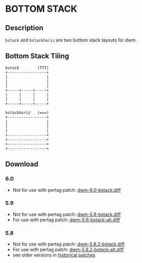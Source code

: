BOTTOM STACK
============

Description
-----------
`bstack` and `bstackhoriz` are two bottom stack layouts for dwm.

Bottom Stack Tiling
-------------------

	bstack        (TTT)
	+-----------------+
	|                 |
	|                 |
	|                 |
	+-----+-----+-----+
	|     |     |     |
	|     |     |     |
	+-----+-----+-----+

	bstackhoriz   (===)
	+-----------------+
	|                 |
	|                 |
	|                 |
	+-----------------+
	+-----------------+
	+-----------------+
	+-----------------+

Download
--------
### 6.0
* Not for use with pertag patch: [dwm-6.0-bstack.diff](dwm-6.0-bstack.diff)

### 5.9
* Not for use with pertag patch: [dwm-5.9-bstack.diff](historical/dwm-5.9-bstack.diff)
* For use with pertag patch: [dwm-5.9-bstack-alt.diff](historical/dwm-5.9-bstack-alt.diff)

### 5.8
* Not for use with pertag patch: [dwm-5.8.2-bstack.diff](historical/dwm-5.8.2-bstack.diff)
* For use with pertag patch: [dwm-5.8.2-bstack-alt.diff](historical/dwm-5.8.2-bstack-alt.diff)
* see older versions in [historical patches](historical)

